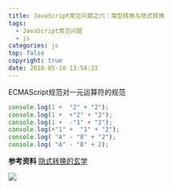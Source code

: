```yaml
---
title: JavaScript常见问题之六：类型转换与隐式转换
tags:
  - JavaScript常见问题
  - js
categories: js
top: false
copyright: true
date: 2018-05-10 13:54:23
---
```

ECMAScript规范对一元运算符的规范
<!--more-->
```js
console.log(1 +  "2" + "2");
console.log(1 +  +"2" + "2");
console.log(1 +  -"1" + "2");
console.log(+"1" +  "1" + "2");
console.log( "A" - "B" + "2");
console.log( "A" - "B" + 2);

```

**参考资料**
[隐式转换的玄学](https://github.com/mqyqingfeng/Blog/issues/26)

![](http://static.zhyjor.com/wexin.png)
